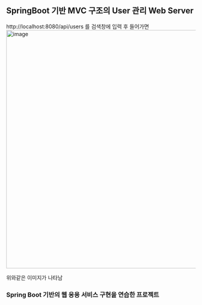 ## SpringBoot 기반 MVC 구조의 User 관리 Web Server

http://localhost:8080/api/users 를 검색창에 입력 후 들어가면
<img width="634" alt="image" src="https://github.com/user-attachments/assets/efe7c1c4-c239-4bca-b126-421e302fb939" />


위와같은 이미지가 나타남

### Spring Boot 기반의 웹 응용 서비스 구현을 연습한 프로젝트
